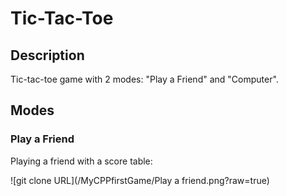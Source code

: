 # Tic-Tac-Toe

## Description

Tic-tac-toe game with 2 modes: "Play a Friend" and "Computer".

## Modes

### Play a Friend
Playing a friend with a score table:

![git clone URL](/MyCPPfirstGame/Play a friend.png?raw=true)






